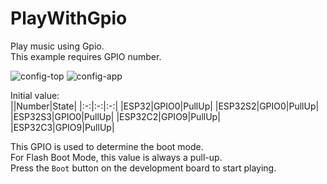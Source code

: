 # PlayWithGpio

Play music using Gpio.   
This example requires GPIO number.   

![config-top](https://user-images.githubusercontent.com/6020549/214175080-ef28ccfa-467b-47ec-b2f5-c08f1474bd09.jpg)
![config-app](https://user-images.githubusercontent.com/6020549/214175089-9a241bf6-4886-4e05-a763-b73e0b6b0088.jpg)


Initial value:   
||Number|State|
|:-:|:-:|:-:|
|ESP32|GPIO0|PullUp|
|ESP32S2|GPIO0|PullUp|
|ESP32S3|GPIO0|PullUp|
|ESP32C2|GPIO9|PullUp|
|ESP32C3|GPIO9|PullUp|

This GPIO is used to determine the boot mode.   
For Flash Boot Mode, this value is always a pull-up.   
Press the ```Boot``` button on the development board to start playing.


